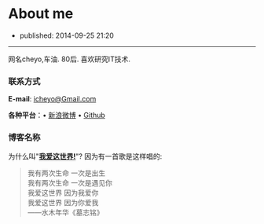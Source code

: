 # About me

- published: 2014-09-25 21:20

----------------------

网名cheyo,车油. 80后. 喜欢研究IT技术.


### 联系方式

__E-mail__: <icheyo@Gmail.com>  

__各种平台__：• [新浪微博][1] • [Github][2]

### 博客名称

为什么叫"__[我爱这世界!][3]__"? 因为有一首歌是这样唱的:

> 我有两次生命 一次是出生  
我有两次生命 一次是遇见你  
我爱这世界 因为我爱你  
我爱这世界 因为你爱我  
——水木年华《墓志铭》

[1]:http://weibo.com/icheyo
[2]:https://Github.com/cheyo
[3]:/
